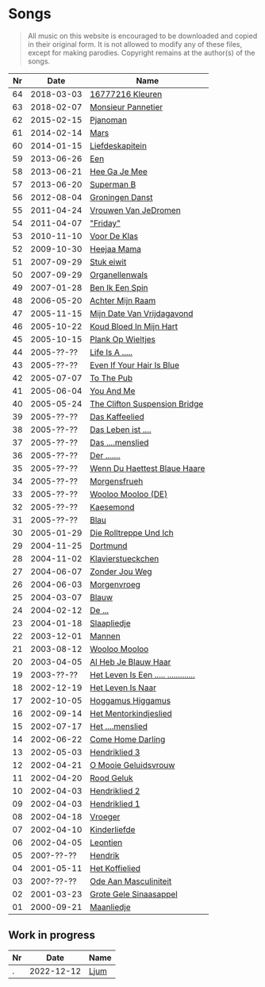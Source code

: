 # Songs

> All music on this website is encouraged 
> to be downloaded and copied in their original form.
> It is not allowed to modify any of these files, except
> for making parodies. 
> Copyright remains at the author(s) of the songs.

Nr |Date        |Name
---|------------|-------------------------------------------
64 | 2018-03-03 | [16777216 Kleuren](16777216Kleuren.md)
63 | 2018-02-07 | [Monsieur Pannetier](MonsieurPannetier.md)
62 | 2015-02-15 | [Pjanoman](Pjanoman.md)
61 | 2014-02-14 | [Mars](Mars.md)
60 | 2014-01-15 | [Liefdeskapitein](Liefdeskapitein.md)
59 | 2013-06-26 | [Een](Een.md)
58 | 2013-06-21 | [Hee Ga Je Mee](HeeGaJeMee.md)
57 | 2013-06-20 | [Superman B](SupermanB.md)
56 | 2012-08-04 | [Groningen Danst](GroningenDanst.md)
55 | 2011-04-24 | [Vrouwen Van JeDromen](VrouwenVanJeDromen.md)
54 | 2011-04-07 | ["Friday"](Friday.md)
53 | 2010-11-10 | [Voor De Klas](VoorDeKlas.md)
52 | 2009-10-30 | [Heejaa Mama](HeejaaMama.md)
51 | 2007-09-29 | [Stuk eiwit](StukEiwit.md)
50 | 2007-09-29 | [Organellenwals](Organellenwals.md)
49 | 2007-01-28 | [Ben Ik Een Spin](BenIkEenSpin.md)
48 | 2006-05-20 | [Achter Mijn Raam](AchterMijnRaam.md)
47 | 2005-11-15 | [Mijn Date Van Vrijdagavond](47_mijn_date_van_vrijdagavond.md)
46 | 2005-10-22 | [Koud Bloed In Mijn Hart](46_koud_bloed_in_mijn_hart.md)
45 | 2005-10-15 | [Plank Op Wieltjes](45_plank_op_wieltjes.md)
44 | 2005-??-?? | [Life Is A .....](44_life_is_a_bitch.md)
43 | 2005-??-?? | [Even If Your Hair Is Blue](43_even_if_your_hair_is_blue.md)
42 | 2005-07-07 | [To The Pub](42_to_the_pub.md)
41 | 2005-06-04 | [You And Me](41_you_and_me.md)
40 | 2005-05-24 | [The Clifton Suspension Bridge](40_the_clifton_suspension_bridge.md)
39 | 2005-??-?? | [Das Kaffeelied](39_das_kaffeelied.md)
38 | 2005-??-?? | [Das Leben ist ....](38_das_leben_ist_mist.md)
37 | 2005-??-?? | [Das ....menslied](37_das_fickmenschlied.md)
36 | 2005-??-?? | [Der .......](36_der_schwanz.md)
35 | 2005-??-?? | [Wenn Du Haettest Blaue Haare](35_wenn_du_haettest_blaue_haare.md)
34 | 2005-??-?? | [Morgensfrueh](34_morgensfrueh.md)
33 | 2005-??-?? | [Wooloo Mooloo (DE)](33_wooloo_mooloo_de.md)
32 | 2005-??-?? | [Kaesemond](32_kaesemond.md)
31 | 2005-??-?? | [Blau](31_blau.md)
30 | 2005-01-29 | [Die Rolltreppe Und Ich](30_die_rolltreppe_und_ich.md)
29 | 2004-11-25 | [Dortmund](29_dortmund.md)
28 | 2004-11-02 | [Klavierstueckchen](28_klavierstueckchen.md)
27 | 2004-06-07 | [Zonder Jou Weg](27_zonder_jou_weg.md)
26 | 2004-06-03 | [Morgenvroeg](26_morgenvroeg.md)
25 | 2004-03-07 | [Blauw](25_blauw.md)
24 | 2004-02-12 | [De ...](24_de_lul.md)
23 | 2004-01-18 | [Slaapliedje](23_slaapliedje.md)
22 | 2003-12-01 | [Mannen](22_mannen.md)
21 | 2003-08-12 | [Wooloo Mooloo](21_wooloo_mooloo.md)
20 | 2003-04-05 | [Al Heb Je Blauw Haar](20_al_heb_je_blauw_haar.md)
19 | 2003-??-?? | [Het Leven Is Een ..... .............](19_het_leven_is_een_vuile_kolerelijer.md)
18 | 2002-12-19 | [Het Leven Is Naar](18_het_leven_is_naar.md)
17 | 2002-10-05 | [Hoggamus Higgamus](17_hoggamus_higgamus.md)
16 | 2002-09-14 | [Het Mentorkindjeslied](16_het_mentorkindjeslied.md)
15 | 2002-07-17 | [Het ....menslied](15_het_neukmenslied.md)
14 | 2002-06-22 | [Come Home Darling](14_come_home_darling.md)
13 | 2002-05-03 | [Hendriklied 3](13_hendriklied_3.md)
12 | 2002-04-21 | [O Mooie Geluidsvrouw](12_o_mooie_geluidsvrouw.md)
11 | 2002-04-20 | [Rood Geluk](11_rood_geluk.md)
10 | 2002-04-03 | [Hendriklied 2](10_hendriklied_2.md)
09 | 2002-04-03 | [Hendriklied 1](09_hendriklied_1.md)
08 | 2002-04-18 | [Vroeger](08_vroeger.md)
07 | 2002-04-10 | [Kinderliefde](07_kinderliefde.md)
06 | 2002-04-05 | [Leontien](06_leontien.md)
05 | 200?-??-?? | [Hendrik](05_hendrik.md)
04 | 2001-05-11 | [Het Koffielied](04_het_koffielied.md)
03 | 200?-??-?? | [Ode Aan Masculiniteit](03_ode_aan_masculiniteit.md)
02 | 2001-03-23 | [Grote Gele Sinaasappel](02_grote_gele_sinaasappel.md)
01 | 2000-09-21 | [Maanliedje](01_maanliedje.md)

## Work in progress

Nr |Date        |Name
---|------------|-------------------------------------------
.  | 2022-12-12 | [Ljum](Ljum.md)
